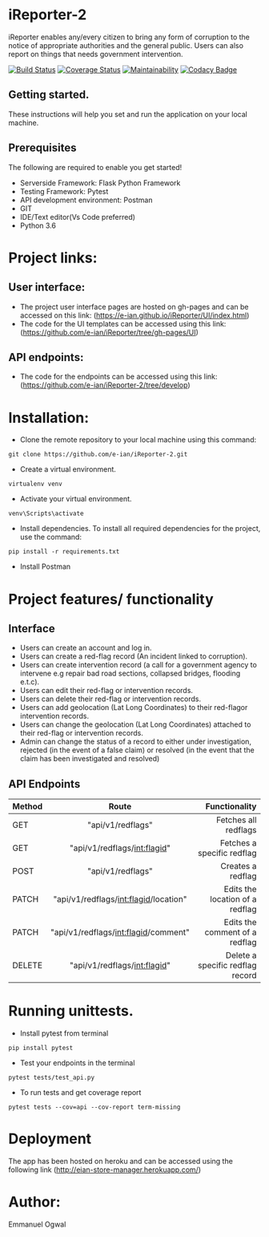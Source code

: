 # iReporter-2
iReporter enables any/every citizen to bring any form of corruption to the notice of appropriate authorities and the general public. Users can also report on things that needs government intervention.

[![Build Status](https://travis-ci.org/e-ian/iReporter-2.svg?branch=develop)](https://travis-ci.org/e-ian/iReporter-2)
[![Coverage Status](https://coveralls.io/repos/github/e-ian/iReporter-2/badge.svg?branch=develop)](https://coveralls.io/github/e-ian/iReporter-2?branch=develop)
[![Maintainability](https://api.codeclimate.com/v1/badges/415eea7b716caedd97f6/maintainability)](https://codeclimate.com/github/e-ian/iReporter-2/maintainability)
[![Codacy Badge](https://api.codacy.com/project/badge/Grade/c9c629399bf34ec6bd998d28fb6a55d3)](https://www.codacy.com/app/e-ian/iReporter-2?utm_source=github.com&amp;utm_medium=referral&amp;utm_content=e-ian/iReporter-2&amp;utm_campaign=Badge_Grade)

## Getting started.
These instructions will help you set and run the application on your local machine.

## Prerequisites
The following are required to enable you get started!

* Serverside Framework: Flask Python Framework
* Testing Framework: Pytest
* API development environment: Postman
* GIT
* IDE/Text editor(Vs Code preferred)
* Python 3.6

# Project links:

## User interface:
* The project user interface pages are hosted on gh-pages and can be accessed on this link: (https://e-ian.github.io/iReporter/UI/index.html)
* The code for the UI templates can be accessed using this link: (https://github.com/e-ian/iReporter/tree/gh-pages/UI)

## API endpoints:
* The code for the endpoints can be accessed using this link: (https://github.com/e-ian/iReporter-2/tree/develop)

# Installation:
* Clone the remote repository to your local machine using this command:

``` git clone https://github.com/e-ian/iReporter-2.git ```

* Create a virtual environment.

``` virtualenv venv ```

* Activate your virtual environment.

``` venv\Scripts\activate ```

* Install dependencies.
To install all required dependencies for the project, use the command:

``` pip install -r requirements.txt ```

* Install Postman

# Project features/ functionality

## Interface
* Users can create an account and log in.
* Users can create a ​red-flag ​record (An incident linked to corruption).
* Users can create ​intervention​ record​ ​(a call for a government agency to intervene e.g
repair bad road sections, collapsed bridges, flooding e.t.c).
* Users can edit their ​red-flag ​or ​intervention ​records.
* Users can delete their ​red-flag ​or ​intervention ​records.
* Users can add geolocation (Lat Long Coordinates) to their ​red-flag ​or ​intervention
records​.
* Users can change the geolocation (Lat Long Coordinates) attached to their ​red-flag ​or
intervention ​records​.
* Admin can change the ​status​ of a record to either ​under investigation, rejected ​(in the
event of a false claim)​ ​or​ resolved ​(in the event that the claim has been investigated and
resolved)

## API Endpoints

|Method | Route | Functionality|
|-------|:-----:|-------------:|
|GET| "api/v1/redflags" | Fetches all redflags |
|GET| "api/v1/redflags/<int:flagid>" | Fetches a specific redflag |
|POST| "api/v1/redflags" | Creates a redflag |
|PATCH| "api/v1/redflags/<int:flagid>/location" | Edits the location of a redflag|
|PATCH| "api/v1/redflags/<int:flagid>/comment" | Edits the comment of a redflag|
|DELETE| "api/v1/redflags/<int:flagid>" | Delete a specific redflag record |

# Running unittests.

* Install pytest from terminal

`pip install pytest`

* Test your endpoints in the terminal

`pytest tests/test_api.py`

* To run tests and get coverage report

`pytest tests --cov=api --cov-report term-missing`

# Deployment

The app has been hosted on heroku and can be accessed using the following link (http://eian-store-manager.herokuapp.com/)

# Author:

Emmanuel Ogwal
